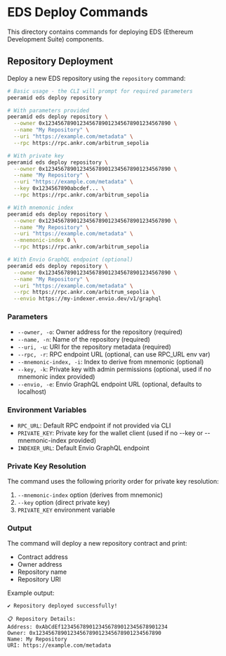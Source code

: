 # EDS Deploy Commands

This directory contains commands for deploying EDS (Ethereum Development Suite) components.

## Repository Deployment

Deploy a new EDS repository using the `repository` command:

```bash
# Basic usage - the CLI will prompt for required parameters
peeramid eds deploy repository

# With parameters provided
peeramid eds deploy repository \
  --owner 0x1234567890123456789012345678901234567890 \
  --name "My Repository" \
  --uri "https://example.com/metadata" \
  --rpc https://rpc.ankr.com/arbitrum_sepolia

# With private key
peeramid eds deploy repository \
  --owner 0x1234567890123456789012345678901234567890 \
  --name "My Repository" \
  --uri "https://example.com/metadata" \
  --key 0x1234567890abcdef... \
  --rpc https://rpc.ankr.com/arbitrum_sepolia

# With mnemonic index
peeramid eds deploy repository \
  --owner 0x1234567890123456789012345678901234567890 \
  --name "My Repository" \
  --uri "https://example.com/metadata" \
  --mnemonic-index 0 \
  --rpc https://rpc.ankr.com/arbitrum_sepolia

# With Envio GraphQL endpoint (optional)
peeramid eds deploy repository \
  --owner 0x1234567890123456789012345678901234567890 \
  --name "My Repository" \
  --uri "https://example.com/metadata" \
  --rpc https://rpc.ankr.com/arbitrum_sepolia \
  --envio https://my-indexer.envio.dev/v1/graphql
```

### Parameters

- `--owner, -o`: Owner address for the repository (required)
- `--name, -n`: Name of the repository (required)
- `--uri, -u`: URI for the repository metadata (required)
- `--rpc, -r`: RPC endpoint URL (optional, can use RPC_URL env var)
- `--mnemonic-index, -i`: Index to derive from mnemonic (optional)
- `--key, -k`: Private key with admin permissions (optional, used if no mnemonic index provided)
- `--envio, -e`: Envio GraphQL endpoint URL (optional, defaults to localhost)

### Environment Variables

- `RPC_URL`: Default RPC endpoint if not provided via CLI
- `PRIVATE_KEY`: Private key for the wallet client (used if no --key or --mnemonic-index provided)
- `INDEXER_URL`: Default Envio GraphQL endpoint

### Private Key Resolution

The command uses the following priority order for private key resolution:

1. `--mnemonic-index` option (derives from mnemonic)
2. `--key` option (direct private key)
3. `PRIVATE_KEY` environment variable

### Output

The command will deploy a new repository contract and print:

- Contract address
- Owner address
- Repository name
- Repository URI

Example output:

```
✔ Repository deployed successfully!

📋 Repository Details:
Address: 0xAbCdEf1234567890123456789012345678901234
Owner: 0x1234567890123456789012345678901234567890
Name: My Repository
URI: https://example.com/metadata
```
